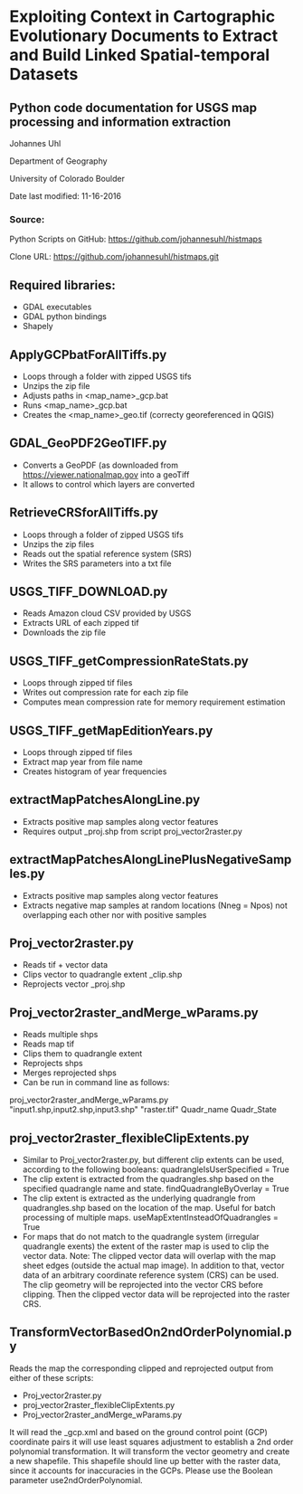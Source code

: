 # Exploiting Context in Cartographic Evolutionary Documents to Extract and Build Linked Spatial-temporal Datasets

## Python code documentation for USGS map processing and information extraction

Johannes Uhl

Department of Geography

University of Colorado Boulder

Date last modified: 11-16-2016


### Source:
Python Scripts on GitHub: 	https://github.com/johannesuhl/histmaps

Clone URL:			 https://github.com/johannesuhl/histmaps.git

## Required libraries:
-	GDAL executables
-	GDAL python bindings
-	Shapely

## ApplyGCPbatForAllTiffs.py
-	Loops through a folder with zipped USGS tifs
-	Unzips the zip file
-	Adjusts paths in <map_name>_gcp.bat
-	Runs <map_name>_gcp.bat
- Creates the <map_name>_geo.tif (correcty georeferenced in QGIS)

## GDAL_GeoPDF2GeoTIFF.py
-	Converts a GeoPDF (as downloaded from https://viewer.nationalmap.gov into a geoTiff
-	It allows to control which layers are converted

## RetrieveCRSforAllTiffs.py
-	Loops through a folder of zipped USGS tifs
-	Unzips the zip files
-	Reads out the spatial reference system (SRS)
-	Writes the SRS parameters into a txt file

## USGS_TIFF_DOWNLOAD.py
-	Reads Amazon cloud CSV provided by USGS
-	Extracts URL of each zipped tif
-	Downloads the zip file

## USGS_TIFF_getCompressionRateStats.py
-	Loops through zipped tif files
-	Writes out compression rate for each zip file
-	Computes mean compression rate for memory requirement estimation

## USGS_TIFF_getMapEditionYears.py
-	Loops through zipped tif files
-	Extract map year from file name
-	Creates histogram of year frequencies
 
## extractMapPatchesAlongLine.py
-	Extracts positive map samples along vector features
-	Requires output <name>_proj.shp from script proj_vector2raster.py
 
## extractMapPatchesAlongLinePlusNegativeSamples.py
-	Extracts positive map samples along vector features
-	Extracts negative map samples at random locations (Nneg = Npos) not overlapping each other nor with positive samples
 
## Proj_vector2raster.py
-	Reads tif + vector data
-	Clips vector to quadrangle extent   <name>_clip.shp
-	Reprojects vector <name>_proj.shp

## Proj_vector2raster_andMerge_wParams.py
-	Reads multiple shps
-	Reads map tif
-	Clips them to quadrangle extent
-	Reprojects shps
-	Merges reprojected shps
-	Can be run in command line as follows:

proj_vector2raster_andMerge_wParams.py "input1.shp,input2.shp,input3.shp" "raster.tif" Quadr_name Quadr_State 

## proj_vector2raster_flexibleClipExtents.py
-	Similar to Proj_vector2raster.py, but different clip extents can be used, according to the following booleans:
quadrangleIsUserSpecified = True
-	The clip extent is extracted from the quadrangles.shp based on the specified quadrangle name and state.
findQuadrangleByOverlay = True
-	The clip extent is extracted as the underlying quadrangle from quadrangles.shp based on the location of the map. Useful for batch processing of multiple maps.
useMapExtentInsteadOfQuadrangles = True
-	For maps that do not match to the quadrangle system (irregular quadrangle exents) the extent of the raster map is used to clip the vector data. Note: The clipped vector data will overlap with the map sheet edges (outside the actual map image).
In addition to that, vector data of an arbitrary coordinate reference system (CRS) can be used. The clip geometry will be reprojected into the vector CRS before clipping. Then the clipped vector data will be reprojected into the raster CRS.

## TransformVectorBasedOn2ndOrderPolynomial.py
Reads the map the corresponding clipped and reprojected output from either of these scripts:
-	Proj_vector2raster.py
-	proj_vector2raster_flexibleClipExtents.py
-	Proj_vector2raster_andMerge_wParams.py

It will read the <mapname>_gcp.xml and based on the ground control point (GCP) coordinate pairs it will use least squares adjustment to establish a 2nd order polynomial transformation. It will transform the vector geometry and create a new shapefile. This shapefile should line up better with the raster data, since it accounts for inaccuracies in the GCPs.
Please use the Boolean parameter use2ndOrderPolynomial.

